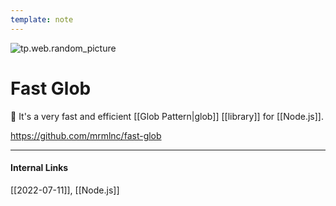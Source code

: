 ```yaml
---
template: note
---
```

![tp.web.random_picture](https://images.unsplash.com/photo-1471978445661-ad6ec1f5ba50?crop=entropy&cs=tinysrgb&fit=crop&fm=jpg&h=300&ixid=MnwxfDB8MXxyYW5kb218MHx8bGFuZHNjYXBlLHdhdGVyLG1vdW50YWlufHx8fHx8MTY1NzUzMzQxOA&ixlib=rb-1.2.1&q=80&utm_campaign=api-credit&utm_medium=referral&utm_source=unsplash_source&w=900)

# Fast Glob
🚀 It's a very fast and efficient [[Glob Pattern|glob]] [[library]] for [[Node.js]].

https://github.com/mrmlnc/fast-glob

---
#### Internal Links
[[2022-07-11]], [[Node.js]]
